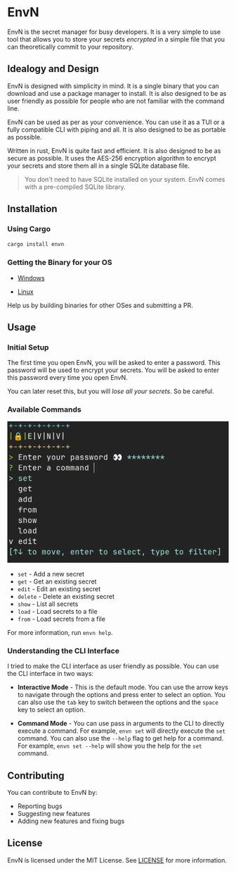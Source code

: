 # EnvN

EnvN is the secret manager for busy developers. It is a very simple to use tool that allows you to store your secrets *encrypted* in a simple file
that you can theoretically commit to your repository.

## Idealogy and Design

EnvN is designed with simplicity in mind. It is a single binary that you can download and use a package manager to install. It is also designed to be as user friendly as possible for people who are not familiar with the command line.

EnvN can be used as per as your convenience. You can use it as a TUI or a fully compatible CLI with piping and all. It is also designed to be as portable as possible.

Written in rust, EnvN is quite fast and efficient. It is also designed to be as secure as possible. It uses the AES-256 encryption algorithm to encrypt your secrets and store them all in a single SQLite database file.

> You don't need to have SQLite installed on your system. EnvN comes with a pre-compiled SQLite library.

## Installation

### Using Cargo

```bash
cargo install envn
```

### Getting the Binary for your OS

- [Windows](https://github.com/newtoallofthis123/envn/releases/download/v0.1.0/envn.exe)

- [Linux](https://github.com/newtoallofthis123/envn/releases/download/v0.1.0/envn)

Help us by building binaries for other OSes and submitting a PR.

## Usage

### Initial Setup

The first time you open EnvN, you will be asked to enter a password. This password will be used to encrypt your secrets. You will be asked to enter this password every time you open EnvN.

You can later reset this, but you will *lose all your secrets*. So be careful.

### Available Commands

![Main](/assets/main.png)

- `set` - Add a new secret
- `get` - Get an existing secret
- `edit` - Edit an existing secret
- `delete` - Delete an existing secret
- `show` - List all secrets
- `load` - Load secrets to a file
- `from` - Load secrets from a file

For more information, run `envn help`.

### Understanding the CLI Interface

I tried to make the CLI interface as user friendly as possible. You can use the CLI interface in two ways:

- **Interactive Mode** - This is the default mode. You can use the arrow keys to navigate through the options and press enter to select an option. You can also use the `tab` key to switch between the options and the `space` key to select an option.

- **Command Mode** - You can use pass in arguments to the CLI to directly execute a command. For example, `envn set` will directly execute the `set` command. You can also use the `--help` flag to get help for a command. For example, `envn set --help` will show you the help for the `set` command.

## Contributing

You can contribute to EnvN by:

- Reporting bugs
- Suggesting new features
- Adding new features and fixing bugs

## License

EnvN is licensed under the MIT License. See [LICENSE](/LICENSE) for more information.
